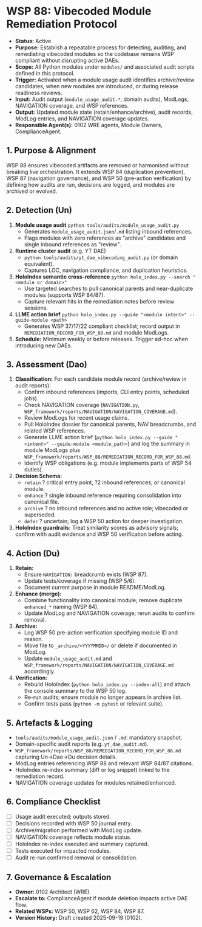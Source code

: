 # WSP 88: Vibecoded Module Remediation Protocol

- **Status:** Active
- **Purpose:** Establish a repeatable process for detecting, auditing, and remediating vibecoded modules so the codebase remains WSP compliant without disrupting active DAEs.
- **Scope:** All Python modules under `modules/` and associated audit scripts defined in this protocol.
- **Trigger:** Activated when a module usage audit identifies archive/review candidates, when new modules are introduced, or during release readiness reviews.
- **Input:** Audit output (`module_usage_audit.*`, domain audits), ModLogs, NAVIGATION coverage, and WSP references.
- **Output:** Updated module state (retain/enhance/archive), audit records, ModLog entries, and NAVIGATION coverage updates.
- **Responsible Agent(s):** 0102 WRE agents, Module Owners, ComplianceAgent.

## 1. Purpose & Alignment

WSP 88 ensures vibecoded artifacts are removed or harmonised without breaking live orchestration. It extends WSP 84 (duplication prevention), WSP 87 (navigation governance), and WSP 50 (pre-action verification) by defining how audits are run, decisions are logged, and modules are archived or evolved.

## 2. Detection (Un)

1. **Module usage audit** `python tools/audits/module_usage_audit.py`
   - Generates `module_usage_audit.json`/`.md` listing inbound references.
   - Flags modules with zero references as "archive" candidates and single inbound references as "review".
2. **Runtime cluster audit** (e.g. YT DAE)
   - `python tools/audits/yt_dae_vibecoding_audit.py` (or domain equivalent).
   - Captures LOC, navigation compliance, and duplication heuristics.
3. **HoloIndex semantic cross-reference** `python holo_index.py --search "<module or domain>"`
   - Use targeted searches to pull canonical parents and near-duplicate modules (supports WSP 84/87).
   - Capture relevant hits in the remediation notes before review sessions.
4. **LLME action brief** `python holo_index.py --guide "<module intent>" --guide-module <path>`
   - Generates WSP 37/17/22 compliant checklist; record output in `REMEDIATION_RECORD_FOR_WSP_88.md` and module ModLogs.
5. **Schedule:** Minimum weekly or before releases. Trigger ad-hoc when introducing new DAEs.

## 3. Assessment (Dao)

1. **Classification:** For each candidate module record (archive/review in audit reports):
   - Confirm inbound references (imports, CLI entry points, scheduled jobs).
   - Check NAVIGATION coverage (`NAVIGATION.py`, `WSP_framework/reports/NAVIGATION/NAVIGATION_COVERAGE.md`).
   - Review ModLogs for recent usage claims.
   - Pull HoloIndex dossier for canonical parents, NAV breadcrumbs, and related WSP references.
   - Generate LLME action brief (`python holo_index.py --guide "<intent>" --guide-module <module_path>`) and log the summary in module ModLogs plus `WSP_framework/reports/WSP_88/REMEDIATION_RECORD_FOR_WSP_88.md`.
   - Identify WSP obligations (e.g. module implements parts of WSP 54 duties).
2. **Decision Schema:**
   - `retain` ? critical entry point, ?2 inbound references, or canonical module.
   - `enhance` ? single inbound reference requiring consolidation into canonical file.
   - `archive` ? no inbound references and no active role; vibecoded or superseded.
   - `defer` ? uncertain; log a WSP 50 action for deeper investigation.
3. **HoloIndex guardrails:** Treat similarity scores as advisory signals; confirm with audit evidence and WSP 50 verification before acting.

## 4. Action (Du)

1. **Retain:**
   - Ensure `NAVIGATION:` breadcrumb exists (WSP 87).
   - Update tests/coverage if missing (WSP 5/6).
   - Document current purpose in module README/ModLog.
2. **Enhance (merge):**
   - Combine functionality into canonical module; remove duplicate `enhanced_*` naming (WSP 84).
   - Update ModLog and NAVIGATION coverage; rerun audits to confirm removal.
3. **Archive:**
   - Log WSP 50 pre-action verification specifying module ID and reason.
   - Move file to `_archive/<YYYYMMDD>/` or delete if documented in ModLog.
   - Update `module_usage_audit.md` and `WSP_framework/reports/NAVIGATION/NAVIGATION_COVERAGE.md` accordingly.
4. **Verification:**
   - Rebuild HoloIndex (`python holo_index.py --index-all`) and attach the console summary to the WSP 50 log.
   - Re-run audits; ensure module no longer appears in archive list.
   - Confirm tests pass (`python -m pytest` or relevant suite).

## 5. Artefacts & Logging

- `tools/audits/module_usage_audit.json` / `.md`: mandatory snapshot.
- Domain-specific audit reports (e.g. `yt_dae_audit.md`).
- `WSP_framework/reports/WSP_88/REMEDIATION_RECORD_FOR_WSP_88.md` capturing Un->Dao->Du decision details.
- ModLog entries referencing WSP 88 and relevant WSP 84/87 citations.
- HoloIndex re-index summary (diff or log snippet) linked to the remediation record.
- NAVIGATION coverage updates for modules retained/enhanced.

## 6. Compliance Checklist

- [ ] Usage audit executed; outputs stored.
- [ ] Decisions recorded with WSP 50 journal entry.
- [ ] Archive/migration performed with ModLog update.
- [ ] NAVIGATION coverage reflects module status.
- [ ] HoloIndex re-index executed and summary captured.
- [ ] Tests executed for impacted modules.
- [ ] Audit re-run confirmed removal or consolidation.

## 7. Governance & Escalation

- **Owner:** 0102 Architect (WRE).
- **Escalate to:** ComplianceAgent if module deletion impacts active DAE flow.
- **Related WSPs:** WSP 50, WSP 62, WSP 84, WSP 87.
- **Version History:** Draft created 2025-09-19 (0102).
